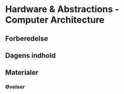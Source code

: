 # Hardware & Abstractions - Computer Architecture

## Forberedelse

## Dagens indhold

## Materialer

### Øvelser
